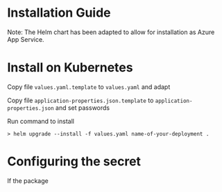 # Installation Guide

Note: The Helm chart has been adapted to allow for installation as Azure App Service. 

# Install on Kubernetes 

Copy file `values.yaml.template` to `values.yaml` and adapt

Copy file `application-properties.json.template` to `application-properties.json` and set passwords


Run command to install

`> helm upgrade --install -f values.yaml name-of-your-deployment .`   



# Configuring the secret 
If the package 